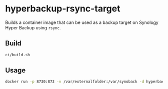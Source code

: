 # hyperbackup-rsync-target

Builds a container image that can be used as a backup target on Synology Hyper Backup using `rsync`.

## Build

```bash
ci/build.sh
```

## Usage

```bash
docker run -p 8730:873 -v /var/externalfolder:/var/synoback -d hyperbackup-rsync-target:1.0.0
```

